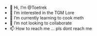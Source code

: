 - 👋 Hi, I’m @Toetrek
- 👀 I’m interested in the TGM Lore
- 🌱 I’m currently learning to cook meth
- 💞️ I’m not looking to collaborate
- 📫 How to reach me ... pls dont reach me

<!---
Toetrek/Toetrek is a ✨ special ✨ repository because its `README.md` (this file) appears on your GitHub profile.
You can click the Preview link to take a look at your changes.
--->
